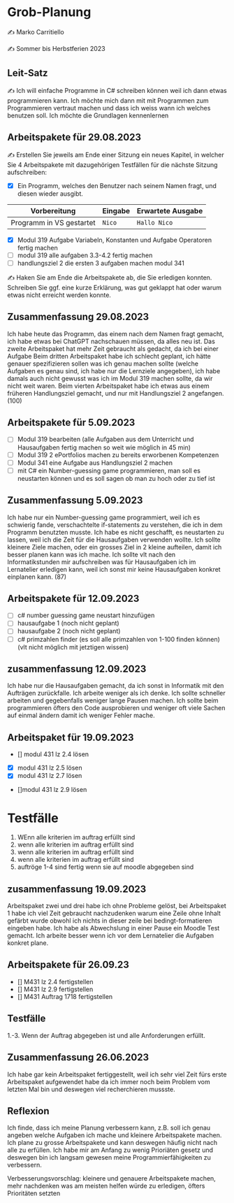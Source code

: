 # Grob-Planung

✍️ Marko Carritiello

✍️ Sommer bis Herbstferien 2023

## Leit-Satz

✍️ Ich will einfache Programme in C# schreiben können weil ich dann etwas programmieren kann. Ich möchte mich dann mit mit Programmen zum Programmieren vertraut machen und dass ich weiss wann ich welches benutzen soll. Ich möchte die Grundlagen kennenlernen

## Arbeitspakete für 29.08.2023

✍️ Erstellen Sie jeweils am Ende einer Sitzung ein neues Kapitel, in welcher Sie 4 Arbeitspakete mit dazugehörigen Testfällen für die nächste Sitzung aufschreiben:

- [x] Ein Programm, welches den Benutzer nach seinem Namen fragt, und diesen wieder ausgibt.

| Vorbereitung             | Eingabe | Erwartete Ausgabe |
| ------------------------ | ------- | ----------------- |
| Programm in VS gestartet | `Nico`  | `Hallo Nico`      |

- [x] Modul 319 Aufgabe  Variabeln, Konstanten und Aufgabe Operatoren fertig machen
- [ ] modul 319 alle aufgaben 3.3-4.2 fertig machen
- [ ] handlungsziel 2 die ersten 3 aufgaben machen modul 341

✍️  Haken Sie am Ende die Arbeitspakete ab, die Sie erledigen konnten. Schreiben Sie ggf. eine kurze Erklärung, was gut geklappt hat oder warum etwas nicht erreicht werden konnte.
## Zusammenfassung 29.08.2023
Ich habe heute das Programm, das einem nach dem Namen fragt gemacht, ich habe etwas bei ChatGPT nachschauen müssen, da alles neu ist.
Das zweite Arbeitspaket hat mehr Zeit gebraucht als gedacht, da ich bei einer Aufgabe
Beim dritten Arbeitspaket habe ich schlecht geplant, ich hätte genauer spezifizieren sollen was ich genau machen sollte (welche Aufgaben es genau sind, ich habe nur die Lernziele angegeben), ich habe damals auch nicht gewusst was ich im Modul 319 machen sollte, da wir nicht weit waren.
Beim vierten Arbeitspaket habe ich etwas aus einem früheren Handlungsziel gemacht, und nur mit Handlungsziel 2 angefangen. (100)

## Arbeitspakete für 5.09.2023
- [ ] Modul 319 bearbeiten (alle Aufgaben aus dem Unterricht und Hausaufgaben fertig machen so weit wie möglich in 45 min)
- [ ] Modul 319 2 ePortfolios machen zu bereits erworbenen Kompetenzen
- [ ] Modul 341 eine Aufgabe aus Handlungsziel 2 machen
- [ ] mit C# ein Number-guessing game programmieren, man soll es neustarten können und es soll sagen ob man zu hoch oder zu tief ist

## Zusammenfassung 5.09.2023
Ich habe nur ein Number-guessing game programmiert, weil ich es schwierig fande, verschachtelte if-statements zu verstehen, die ich in dem Programm benutzten musste. Ich habe es nicht geschafft, es neustarten zu lassen, weil ich die Zeit für die Hausaufgaben verwenden wollte. Ich sollte kleinere Ziele machen, oder ein grosses Ziel in 2 kleine aufteilen, damit ich besser planen kann was ich mache. Ich sollte vlt nach den Informatikstunden mir aufschreiben was für Hausaufgaben ich im Lernatelier erledigen kann, weil ich sonst mir keine Hausaufgaben konkret einplanen kann. (87)

## Arbeitspakete für 12.09.2023
- [ ] c# number guessing game neustart hinzufügen
- [ ] hausaufgabe 1 (noch nicht geplant)
- [ ] hausaufgabe 2 (noch nicht geplant)
- [ ] c# primzahlen finder (es soll alle primzahlen von 1-100 finden können) (vlt nicht möglich mit jetztigen wissen)
## zusammenfassung 12.09.2023
Ich habe nur die Hausaufgaben gemacht, da ich sonst in Informatik mit den Aufträgen zurückfalle. Ich arbeite weniger als ich denke. Ich sollte schneller arbeiten und gegebenfalls weniger lange Pausen machen. Ich sollte beim programmieren öfters den Code ausprobieren und weniger oft viele Sachen auf einmal ändern damit ich weniger Fehler mache.
## Arbeitspaket für 19.09.2023
 - [] modul 431 lz 2.4 lösen
 - [x] modul 431 lz 2.5 lösen
 - [x] modul 431 lz 2.7 lösen
 - []modul 431 lz 2.9 lösen

# Testfälle
1. WEnn alle kriterien im auftrag erfüllt sind
2. wenn alle kriterien im auftrag erfüllt sind
3.  wenn alle kriterien im auftrag erfüllt sind
4.  wenn alle kriterien im auftrag erfüllt sind
5. auftröge 1-4 sind fertig wenn sie auf moodle abgegeben sind

## zusammenfassung 19.09.2023
Arbeitspaket zwei und drei habe ich ohne Probleme gelöst, bei Arbeitspaket 1 habe ich viel Zeit gebraucht nachzudenken warum eine Zeile ohne Inhalt gefärbt wurde obwohl ich nichts in dieser zeile bei bedingt-formatieren eingeben habe. Ich habe als Abwechslung in einer Pause ein Moodle Test gemacht. Ich arbeite besser wenn ich vor dem Lernatelier die Aufgaben konkret plane.

## Arbeitspakete für 26.09.23
- [] M431 lz 2.4 fertigstellen
- [] M431 lz 2.9 fertigstellen
- [] M431 Auftrag 1718 fertigstellen

## Testfälle
1.-3. Wenn der Auftrag abgegeben ist und alle Anforderungen erfüllt.
## Zusammenfassung 26.06.2023
Ich habe gar kein Arbeitspaket fertiggestellt, weil ich sehr viel Zeit fürs erste Arbeitspaket aufgewendet habe da ich immer noch beim Problem vom letzten Mal bin und deswegen viel recherchieren mussste.

## Reflexion
Ich finde, dass ich meine Planung verbessern kann, z.B. soll ich genau angeben welche Aufgaben ich mache und kleinere Arbeitspakete machen. Ich plane zu grosse Arbeitspakete und kann deswegen häufig nicht nach alle zu erfüllen. Ich habe mir am Anfang zu wenig Prioriäten gesetz und deswegen bin ich langsam gewesen meine Programmierfähigkeiten zu verbessern.

Verbesserungsvorschlag: kleinere und genauere Arbeitspakete machen, mehr nachdenken was am meisten helfen würde zu erledigen, öfters Prioritäten setzten
